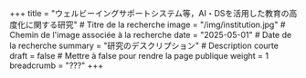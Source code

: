 +++
title = "ウェルビーイングサポートシステム等，AI・DSを活用した教育の高度化に関する研究" # Titre de la recherche
image = "/img/institution.jpg" # Chemin de l'image associée à la recherche
date = "2025-05-01" # Date de la recherche
summary = "研究のデスクリプション" # Description courte
draft = false # Mettre à false pour rendre la page publique
weight = 1
breadcrumb = "???"
+++